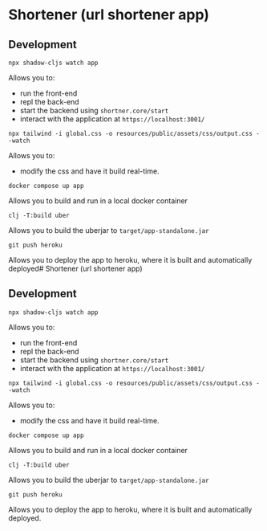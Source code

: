 # Shortener (url shortener app)

## Development

`npx shadow-cljs watch app`

Allows you to:
- run the front-end
- repl the back-end
- start the backend using `shortner.core/start`
- interact with the application at `https://localhost:3001/`

`npx tailwind -i global.css -o resources/public/assets/css/output.css --watch`

Allows you to:
- modify the css and have it build real-time.

`docker compose up app`

Allows you to build and run in a local docker container

`clj -T:build uber`

Allows you to build the uberjar to `target/app-standalone.jar`

`git push heroku`

Allows you to deploy the app to heroku, where it is built and automatically deployed# Shortener (url shortener app)

## Development

`npx shadow-cljs watch app`

Allows you to:
- run the front-end
- repl the back-end
- start the backend using `shortner.core/start`
- interact with the application at `https://localhost:3001/`

`npx tailwind -i global.css -o resources/public/assets/css/output.css --watch`

Allows you to:
- modify the css and have it build real-time.

`docker compose up app`

Allows you to build and run in a local docker container

`clj -T:build uber`

Allows you to build the uberjar to `target/app-standalone.jar`

`git push heroku`

Allows you to deploy the app to heroku, where it is built and automatically deployed.
